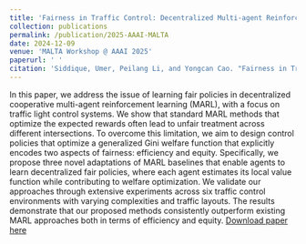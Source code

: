 ```yaml
---
title: 'Fairness in Traffic Control: Decentralized Multi-agent Reinforcement Learning with Generalized Gini Welfare Functions'
collection: publications
permalink: /publication/2025-AAAI-MALTA
date: 2024-12-09
venue: 'MALTA Workshop @ AAAI 2025'
paperurl: ' '
citation: 'Siddique, Umer, Peilang Li, and Yongcan Cao. "Fairness in Traffic Control: Decentralized Multi-agent Reinforcement Learning with Generalized Gini Welfare Functions." MALTA Workshop @ AAAI. 2025.'
---
```


In this paper, we address the issue of learning fair policies in decentralized cooperative multi-agent reinforcement learning (MARL), with a focus on traffic light control systems. 
We show that standard MARL methods that optimize the expected rewards often lead to unfair treatment across different intersections. 
To overcome this limitation, we aim to design control policies that optimize a generalized Gini welfare function that explicitly encodes two aspects of fairness: efficiency and equity. 
Specifically, we propose three novel adaptations of MARL baselines that enable agents to learn decentralized fair policies, where each agent estimates its local value function while contributing to welfare optimization. 
We validate our approaches through extensive experiments across six traffic control environments with varying complexities and traffic layouts. 
The results demonstrate that our proposed methods consistently outperform existing MARL approaches both in terms of efficiency and equity. [Download paper here](https://openreview.net/forum?id=Y1wckpUjsd)